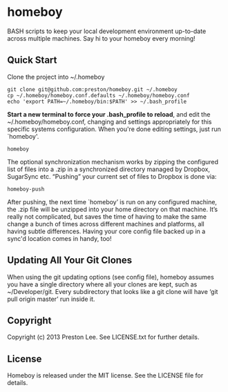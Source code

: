 homeboy
====

BASH scripts to keep your local development environment up-to-date across multiple machines. Say hi to your homeboy every morning!


Quick Start
----

Clone the project into ~/.homeboy

    git clone git@github.com:preston/homeboy.git ~/.homeboy
    cp ~/.homeboy/homeboy.conf.defaults ~/.homeboy/homeboy.conf
    echo 'export PATH=~/.homeboy/bin:$PATH' >> ~/.bash_profile

**Start a new terminal to force your .bash_profile to reload**, and edit the ~/.homeboy/homeboy.conf, changing and settings appropriately for this specific systems configuration. When you're done editing settings, just run `homeboy'.

	homeboy

The optional synchronization mechanism works by zipping the configured list of files into a .zip in a synchronized directory managed by Dropbox, SugarSync etc. “Pushing” your current set of files to Dropbox is done via:

	homeboy-push

After pushing, the next time `homeboy’ is run on any configured machine, the .zip file will be unzipped into your home directory on that machine. It’s really not complicated, but saves the time of having to make the same change a bunch of times across different machines and platforms, all having subtle differences. Having your core config file backed up in a sync'd location comes in handy, too! 



Updating All Your Git Clones
---- 
When using the git updating options (see config file), homeboy assumes you have a single directory where all your clones are kept, such as ~/Developer/git. Every subdirectory that looks like a git clone will have ‘git pull origin master’ run inside it.


Copyright
----

Copyright (c) 2013 Preston Lee. See LICENSE.txt for
further details.


License
----

Homeboy is released under the MIT license. See the LICENSE file for details.